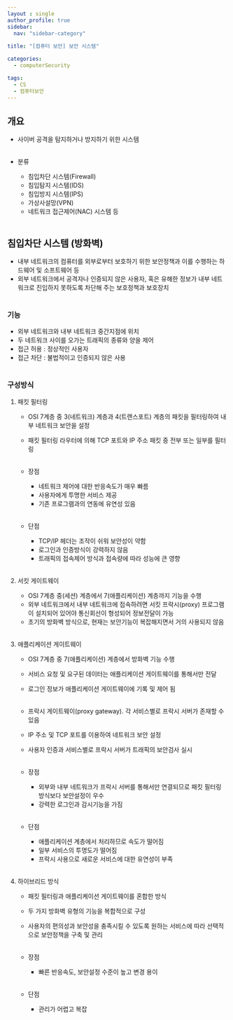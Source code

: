 ```yaml
---
layout : single
author_profile: true
sidebar: 
  nav: "sidebar-category"
  
title: "[컴퓨터 보안] 보안 시스템"

categories:
  - computerSecurity

tags:
  - CS
  - 컴퓨터보안
---
```


## 개요
- 사이버 공격을 탐지하거나 방지하기 위한 시스템<br><br>

- 분류<br>
	- 침입차단 시스템(Firewall)<br>
	- 침입탐지 시스템(IDS)<br>
	- 침입방지 시스템(IPS)<br>
	- 가상사설망(VPN)<br>
	- 네트워크 접근제어(NAC) 시스템 등<br><br>

## 침입차단 시스템 (방화벽)
- 내부 네트워크의 컴퓨터를 외부로부터 보호하기 위한 보안정책과 이를 수행하는 하드웨어 및 소프트웨어 등<br>
- 외부 네트워크에서 공격자나 인증되지 않은 사용자, 혹은 유해한 정보가 내부 네트워크로 진입하지 못하도록 차단해 주는 보호정책과 보호장치<br><br>

### 기능
- 외부 네트워크와 내부 네트워크 중간지점에 위치<br>
- 두 네트워크 사이를 오가는 트래픽의 종류와 양을 제어<br>
- 접근 허용 : 정상적인 사용자<br>
- 접근 차단 : 불법적이고 인증되지 않은 사용<br><br>

### 구성방식
1. 패킷 필터링<br>
	- OSI 7계층 중 3(네트워크) 계층과 4(트랜스포트) 계층의 패킷을 필터링하여 내부 네트워크 보안을 설정<br>
	- 패킷 필터링 라우터에 의해 TCP 포트와 IP 주소 패킷 중 전부 또는 일부를 필터링<br><br>

	- 장점<br>
		- 네트워크 제어에 대한 반응속도가 매우 빠름<br>
		- 사용자에게 투명한 서비스 제공<br>
		- 기존 프로그램과의 연동에 유연성 있음<br><br>

	- 단점<br>
		- TCP/IP 헤더는 조작이 쉬워 보안성이 약함<br>
		- 로그인과 인증방식이 강력하지 않음<br>
		- 트래픽의 접속제어 방식과 접속량에 따라 성능에 큰 영향<br><br>

2. 서킷 게이트웨이<br>
	- OSI 7계층 중(세션) 계층에서 7(애플리케이션) 계층까지 기능을 수행<br>
	- 외부 네트워크에서 내부 네트워크에 접속하려면 서킷 프락시(proxy) 프로그램이 설치되어 있어야 통신회선이 형성되어 정보전달이 가능<br>
	- 초기의 방화벽 방식으로, 현재는 보안기능이 복잡해지면서 거의 사용되지 않음<br><br>
	
3. 애플리케이션 게이트웨이<br>
	- OSI 7계층 중 7(애플리케이션) 계층에서 방화벽 기능 수행<br>
	- 서비스 요청 및 요구된 데이터는 애플리케이션 게이트웨이를 통해서만 전달<br>
	- 로그인 정보가 애플리케이션 게이트웨이에 기록 및 제어 됨<br><br>
	- 프락시 게이트웨이(proxy gateway). 각 서비스별로 프락시 서버가 존재할 수 있음<br>
	- IP 주소 및 TCP 포트를 이용하여 네트워크 보안 설정<br>
	- 사용자 인증과 서비스별로 프락시 서버가 트래픽의 보안검사 실시<br><br>

	- 장점<br>
		- 외부와 내부 네트워크가 프락시 서버를 통해서만 연결되므로 패킷 필터링 방식보다 보안설정이 우수<br>
		- 강력한 로그인과 감시기능을 가짐<br><br>

	- 단점<br>
		- 애플리케이션 계층에서 처리하므로 속도가 떨어짐<br>
		- 일부 서비스의 투명도가 떨어짐<br>
		- 프락시 사용으로 새로운 서비스에 대한 유연성이 부족<br><br>

4. 하이브리드 방식<br>
	- 패킷 필터링과 애플리케이션 게이트웨이를 혼합한 방식<br>
	- 두 가지 방화벽 유형의 기능을 복합적으로 구성<br>
	- 사용자의 편의성과 보안성을 충족시킬 수 있도록 원하는 서비스에 따라 선택적으로 보안정책을 구축 및 관리<br><br>
	
	- 장점<br>
		- 빠른 반응속도, 보안설정 수준이 높고 변경 용이<br><br>

	- 단점<br>
		- 관리가 어렵고 복잡 <br><br>
